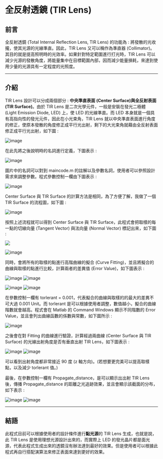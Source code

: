 # 全反射透鏡 (TIR Lens)

## 前言
全反射透鏡 (Total Internal Reflection Lens, TIR Lens) 的功能為 : 將發散的光收攏，使其光源的光線準直。因此，TIR Lens 又可以稱作為準直器 (Collimator)。其目的就是提高照明時的光效率。如果針對特定範圍進行打光時，TIR Lens 可以減少光源的發散角度，將能量集中在目標範圍內部，因而減少能量損耗，來達到使用少量的光源具有一定程度的光照度。

---
## 介紹
TIR Lens 設計可以分成兩個部分 : **中央準直表面 (Center Surface)**與**全反射表面 (TIR Surface)**。由於 TIR Lens 是二次光學元件，一般是安裝在發光二極體 (Light Emission Diode, LED) 上，使 LED 的光線準直。而 LED 本身就是一個具有高指向性的發光元件，因此在小光束角，TIR Lens 就以中央準直表面進行角度的修正，使原本發散的角度修正成平行光出射，剩下的大光束角就藉由全反射表面修正成平行光出射，如下圖 : 

![image](https://github.com/YiChenLai/TIR_Lens/blob/master/pic/How_TIR_Lens_works.png)

在此先將之後說明時的名詞進行定義，下圖表示 : 

![image](https://github.com/YiChenLai/TIR_Lens/blob/master/pic/Intordution_of_TIR_lens.png)

圖片中的名詞可以對到 maincode.m 的註解以及參數名詞，使用者可以參照設計需求來調整參數。程式參數控制一欄由下圖表示 : 

![image](https://github.com/YiChenLai/TIR_Lens/blob/master/pic/Parameter_setting.png)

Center Surface 與 TIR Surface 的計算方法是相同，為了方便了解，我做了一個TIR Surface 的流程圖，如下圖 : 

![image](https://github.com/YiChenLai/TIR_Lens/blob/master/pic/flowchart.png)

按照上述流程就可以得到 Center Surface 與 TIR Surface，此程式會把取樣的每一點的切線向量 (Tangent Vector) 與法向量 (Normal Vector) 標記出來，如下圖 : 

<img src="https://github.com/YiChenLai/TIR_Lens/blob/master/pic/Ray_Tracing_of_TIR_Surface.png" width="300*3" height="200*3">

![image](https://github.com/YiChenLai/TIR_Lens/blob/master/pic/Ray_Tracing_of_Center_Surface.png)

同時，會將所有的取樣的點進行高階曲線的擬合 (Curve Fitting)，並且將擬合的曲線與取樣的點進行比較，計算兩者的差異值 (Error Value)，如下圖表示 : 

![image](https://github.com/YiChenLai/TIR_Lens/blob/master/pic/TIR_Surface_Fitting_Curve_Error_Value.png)
![image](https://github.com/YiChenLai/TIR_Lens/blob/master/pic/TIR_Surface_Fitting_Curve.png)

![image](https://github.com/YiChenLai/TIR_Lens/blob/master/pic/Center_Surface_Fitting_Curve_Error_Value.png)
![image](https://github.com/YiChenLai/TIR_Lens/blob/master/pic/Center_Surface_Fitting_Curve.png)

在參數控制一欄有 torlerant = 0.001，代表擬合的曲線與取樣的的最大的差異不可大過 0.001 Unit。而 torlerant 是可以根據使用者調整，數值越小，擬合的曲線階數就會越高。程式會在 Matlab 的 Command Windows 顯示不同階數的 Error Value，並且會列出曲線函數的係數與常數，如下圖所示 : 

![image](https://github.com/YiChenLai/TIR_Lens/blob/master/pic/command_windows.png)

之後會在對 Fitting 的曲線進行驗證，計算經過兩曲線 (Center Surface 與 TIR Surface) 的光線出射角度是否有垂直出射 TIR Lens，如下圖表示 : 

![image](https://github.com/YiChenLai/TIR_Lens/blob/master/pic/Incident_Angle_vs_Reflection_Angle_on_TIR_Surface.png)
![image](https://github.com/YiChenLai/TIR_Lens/blob/master/pic/Incident_Angle_vs_Reflection_Angle_on_Center_Surface.png)

可以看到出射角度都非常接近 90 度 (z 軸方向)。(若想要更完美可以提高取樣點，以及減少 torlerant 值。)

最後，在參數控制一欄有 Propagate_distance，是可以顯示出出射 TIR Lens 後，傳播 Propagate_distance 的距離之光追跡效果，並且會顯示該截面的分布，如下表示 : 

![image](https://github.com/YiChenLai/TIR_Lens/blob/master/pic/TIR_Lens_Ray_Tracing.png)
![image](https://github.com/YiChenLai/TIR_Lens/blob/master/pic/Surface_Cut_at_Porpagated_10_Unit_Distance.png)

---
## 結語
此程式目前可以根據使用者的設計條件進行**點光源**的 TIR Lens 生成，也就是說，此 TIR Lens 是使用理想光源設計出來的，而實際上 LED 的發光晶片都是面光源，代表此程式生成出來的透鏡沒有辦法達到最好的效果。但是使用者可以根據此程式再自行搭配演算法來修正表面來達到更好的效果。
